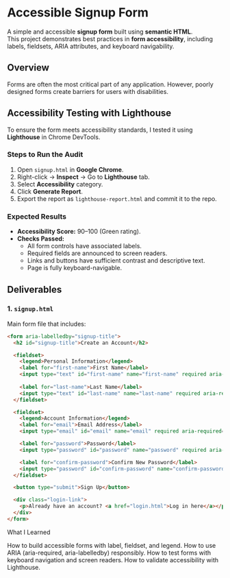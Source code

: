 # Accessible Signup Form

A simple and accessible **signup form** built using **semantic HTML**.  
This project demonstrates best practices in **form accessibility**, including labels, fieldsets, ARIA attributes, and keyboard navigability.

## Overview
Forms are often the most critical part of any application. However, poorly designed forms create barriers for users with disabilities.  

## Accessibility Testing with Lighthouse

To ensure the form meets accessibility standards, I tested it using **Lighthouse** in Chrome DevTools.  

### Steps to Run the Audit
1. Open `signup.html` in **Google Chrome**.  
2. Right-click → **Inspect** → Go to **Lighthouse** tab.  
3. Select **Accessibility** category.  
4. Click **Generate Report**.  
5. Export the report as `lighthouse-report.html` and commit it to the repo.  

### Expected Results
- **Accessibility Score:** 90–100 (Green rating).  
- **Checks Passed:**  
  - All form controls have associated labels.  
  - Required fields are announced to screen readers.  
  - Links and buttons have sufficient contrast and descriptive text.  
  - Page is fully keyboard-navigable.  

## Deliverables
### 1. `signup.html`
Main form file that includes:

```html
<form aria-labelledby="signup-title">
  <h2 id="signup-title">Create an Account</h2>

  <fieldset>
    <legend>Personal Information</legend>
    <label for="first-name">First Name</label>
    <input type="text" id="first-name" name="first-name" required aria-required="true" />
    
    <label for="last-name">Last Name</label>
    <input type="text" id="last-name" name="last-name" required aria-required="true" />
  </fieldset>

  <fieldset>
    <legend>Account Information</legend>
    <label for="email">Email Address</label>
    <input type="email" id="email" name="email" required aria-required="true" />

    <label for="password">Password</label>
    <input type="password" id="password" name="password" required aria-required="true" />

    <label for="confirm-password">Confirm New Password</label>
    <input type="password" id="confirm-password" name="confirm-password" required aria-required="true" />
  </fieldset>

  <button type="submit">Sign Up</button>

  <div class="login-link">
    <p>Already have an account? <a href="login.html">Log in here</a></p>
  </div>
</form>
```
What I Learned

How to build accessible forms with label, fieldset, and legend.
How to use ARIA (aria-required, aria-labelledby) responsibly.
How to test forms with keyboard navigation and screen readers.
How to validate accessibility with Lighthouse.


